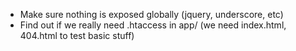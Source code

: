 - Make sure nothing is exposed globally (jquery, underscore, etc)
- Find out if we really need .htaccess in app/ (we need index.html, 404.html to test basic stuff)

